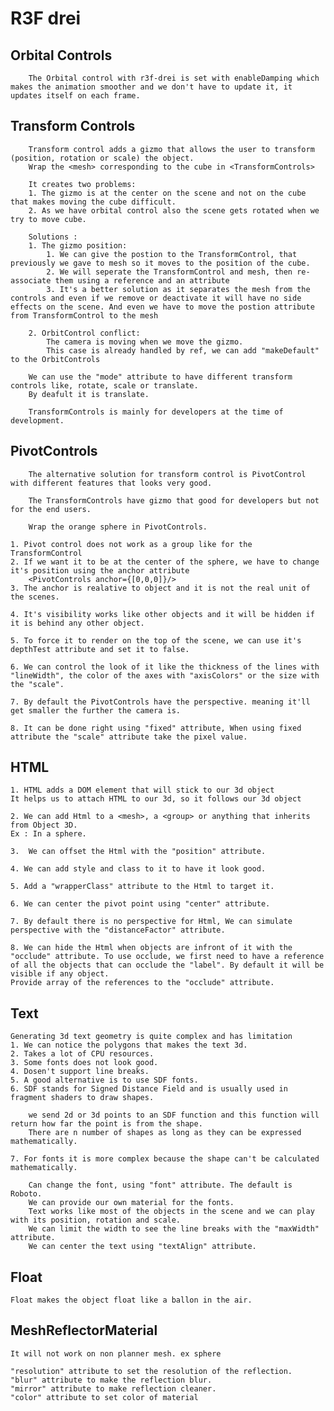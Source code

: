 # R3F drei

## Orbital Controls

        The Orbital control with r3f-drei is set with enableDamping which makes the animation smoother and we don't have to update it, it updates itself on each frame.

## Transform Controls

        Transform control adds a gizmo that allows the user to transform (position, rotation or scale) the object.
        Wrap the <mesh> corresponding to the cube in <TransformControls>

        It creates two problems:
        1. The gizmo is at the center on the scene and not on the cube that makes moving the cube difficult.
        2. As we have orbital control also the scene gets rotated when we try to move cube.

        Solutions :
        1. The gizmo position:
            1. We can give the postion to the TransformControl, that previously we gave to mesh so it moves to the position of the cube.
            2. We will seperate the TransformControl and mesh, then re-associate them using a reference and an attribute
            3. It's a better solution as it separates the mesh from the controls and even if we remove or deactivate it will have no side effects on the scene. And even we have to move the postion attribute from TransformControl to the mesh

        2. OrbitControl conflict:
            The camera is moving when we move the gizmo.
            This case is already handled by ref, we can add "makeDefault" to the OrbitControls

        We can use the "mode" attribute to have different transform controls like, rotate, scale or translate.
        By deafult it is translate.

        TransformControls is mainly for developers at the time of development.

## PivotControls

        The alternative solution for transform control is PivotControl with different features that looks very good.

        The TransformControls have gizmo that good for developers but not for the end users.

        Wrap the orange sphere in PivotControls.

    1. Pivot control does not work as a group like for the TransformControl
    2. If we want it to be at the center of the sphere, we have to change it's position using the anchor attribute
        <PivotControls anchor={[0,0,0]}/>
    3. The anchor is realative to object and it is not the real unit of the scenes.

    4. It's visibility works like other objects and it will be hidden if it is behind any other object.

    5. To force it to render on the top of the scene, we can use it's depthTest attribute and set it to false.

    6. We can control the look of it like the thickness of the lines with "lineWidth", the color of the axes with "axisColors" or the size with the "scale".

    7. By default the PivotControls have the perspective. meaning it'll get smaller the further the camera is.

    8. It can be done right using "fixed" attribute, When using fixed attribute the "scale" attribute take the pixel value.

## HTML

    1. HTML adds a DOM element that will stick to our 3d object
    It helps us to attach HTML to our 3d, so it follows our 3d object

    2. We can add Html to a <mesh>, a <group> or anything that inherits from Object 3D.
    Ex : In a sphere.

    3.  We can offset the Html with the "position" attribute.

    4. We can add style and class to it to have it look good.

    5. Add a "wrapperClass" attribute to the Html to target it.

    6. We can center the pivot point using "center" attribute.

    7. By default there is no perspective for Html, We can simulate perspective with the "distanceFactor" attribute.

    8. We can hide the Html when objects are infront of it with the "occlude" attribute. To use occlude, we first need to have a reference of all the objects that can occlude the "label". By default it will be visible if any object.
    Provide array of the references to the "occlude" attribute.

## Text

    Generating 3d text geometry is quite complex and has limitation
    1. We can notice the polygons that makes the text 3d.
    2. Takes a lot of CPU resources.
    3. Some fonts does not look good.
    4. Dosen't support line breaks.
    5. A good alternative is to use SDF fonts.
    6. SDF stands for Signed Distance Field and is usually used in fragment shaders to draw shapes.

        we send 2d or 3d points to an SDF function and this function will return how far the point is from the shape.
        There are n number of shapes as long as they can be expressed mathematically.

    7. For fonts it is more complex because the shape can't be calculated mathematically.

        Can change the font, using "font" attribute. The default is Roboto.
        We can provide our own material for the fonts.
        Text works like most of the objects in the scene and we can play with its position, rotation and scale.
        We can limit the width to see the line breaks with the "maxWidth" attribute.
        We can center the text using "textAlign" attribute.

## Float

    Float makes the object float like a ballon in the air.

## MeshReflectorMaterial

    It will not work on non planner mesh. ex sphere

    "resolution" attribute to set the resolution of the reflection.
    "blur" attribute to make the reflection blur.
    "mirror" attribute to make reflection cleaner.
    "color" attribute to set color of material
